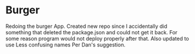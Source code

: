 # Burger
Redoing the burger App. Created new repo since I accidentally did something that deleted the package.json and could not get it back. For some reason program would not deploy properly after that. Also updated to use Less confusing names Per Dan's suggestion.
